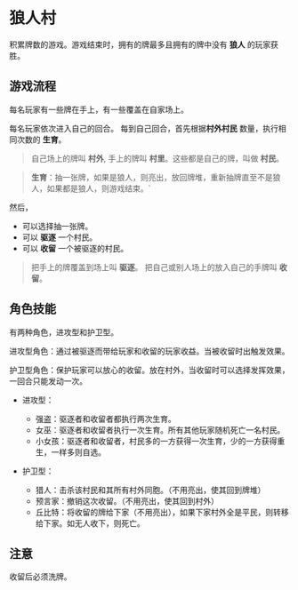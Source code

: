 # 狼人村

积累牌数的游戏。游戏结束时，拥有的牌最多且拥有的牌中没有 **狼人** 的玩家获胜。

## 游戏流程

每名玩家有一些牌在手上，有一些覆盖在自家场上。

每名玩家依次进入自己的回合。
每到自己回合，首先根据**村外村民** 数量，执行相同次数的 **生育**。

> 自己场上的牌叫 **村外**, 手上的牌叫 **村里**。这些都是自己的牌，叫做 **村民**。

> **生育**：抽一张牌，如果是狼人，则亮出，放回牌堆，重新抽牌直至不是狼人，如果都是狼人，则游戏结束。`

然后，

- 可以选择抽一张牌。
- 可以 **驱逐** 一个村民。
- 可以 **收留** 一个被驱逐的村民。

> 把手上的牌覆盖到场上叫 **驱逐**。 把自己或别人场上的放入自己的手牌叫 **收留**。

## 角色技能

有两种角色，进攻型和护卫型。

进攻型角色：通过被驱逐而带给玩家和收留的玩家收益。当被收留时出触发效果。

护卫型角色：保护玩家可以放心的收留。放在村外，当收留时可以选择发挥效果，一回合只能发动一次。

- 进攻型：

  - 强盗：驱逐者和收留者都执行两次生育。
  - 女巫：驱逐者和收留者执行一次生育。所有其他玩家随机死亡一名村民。
  - 小女孩：驱逐者和收留者，村民多的一方获得一次生育，少的一方获得重生，一样多则自选。

- 护卫型：
  - 猎人：击杀该村民和其所有村外同胞。（不用亮出，使其回到牌堆）
  - 预言家：撤销这次收留。（不用亮出，使其回到村外）
  - 丘比特：将收留的牌给下家（不用亮出），如果下家村外全是平民，则转移给下家。如无人收下，则死亡。

## 注意

收留后必须洗牌。
